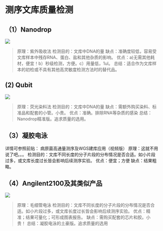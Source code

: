 # 测序文库质量检测
## （1）Nanodrop

![](https://mmbiz.qpic.cn/mmbiz_jpg/jM0Df07oUPo12XYGEaMNL7OvNqgqE1BgU7YEicAPjBZn0FPAPib1BkQibVgaFtvsfGcw8zt3Z4BCVxviazPjK525gQ/640?wx_fmt=jpeg&wxfrom=5&wx_lazy=1)

> 原理：紫外吸收法
检测目的：文库中DNA的量
缺点：准确度较低，容易受文库样本中残存RNA、蛋白、盐和其他杂质的影响。
优点：a)无需其他耗材，便宜！b）秒级检测，方便。c）用量低，1ul。
总结：适合作为文库样本的初检或不具有其他高灵敏度检测方法时的替代品。
## (2) Qubit

![](https://mmbiz.qpic.cn/mmbiz_jpg/jM0Df07oUPo12XYGEaMNL7OvNqgqE1BgyORsXVWiajIVBDCUqvkAlA2AdliaRgTx13cE4hmIgGuVX7gpsSoQiaTfw/640?wx_fmt=jpeg&wxfrom=5&wx_lazy=1)

> 原理：荧光染料法
检测目的：文库中DNA的量
缺点：需额外购买染料、标准品和配套的小管。小贵。
优点：准确。排除RNA等杂质的感染
总结：Nanodrop精准版。追求质量的选用。
## （3）凝胶电泳
详情可参照前贴：
病原菌高通量测序及WGS建库应用（视频版）
原理：这就不用说了吧。。。
检测目的：文库不同长度的分子片段的分布情况是否合适。如小片段过多，或文库长度过长皆会影响后续测序实验。
优点：便宜；方便
缺点：结果粗略。
## （4）Angilent2100及其类似产品

![](https://mmbiz.qpic.cn/mmbiz_jpg/jM0Df07oUPo12XYGEaMNL7OvNqgqE1Bg4HKOqOv1j8o1JfvxtAbK4gQ3bdpHhibg8cjJSqAdOQ1TNHib9CAGEIuQ/640?wx_fmt=jpeg&wxfrom=5&wx_lazy=1)

> 原理：毛细管电泳
检测目的：文库不同长度的分子片段的分布情况是否合适。如小片段过多，或文库长度过长皆会影响后续测序实验。
优点：精准；结果可量化；可形成图表报告。
缺点：需购买配套的芯片和胶。小贵！
总结：凝胶电泳的土豪版。追求质量的选用







